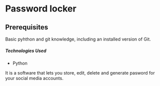 # Password locker

## Prerequisites
Basic pyhthon and git knowledge, including an installed version of Git.

##### Technologies Used
- Python

It is a software that lets you store, edit, delete and generate pasword for your social media accounts.
